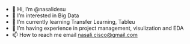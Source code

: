 - 👋 Hi, I’m @nasalidesu
- 👀 I’m interested in Big Data
- 🌱 I’m currently learning Transfer Learning, Tableu
- 💞️ I’m having experience in project management, visulization and EDA 
- 📫 How to reach me email nasali.cisco@gmail.com

<!---
nasalidesu/nasalidesu is a ✨ special ✨ repository because its `README.md` (this file) appears on your GitHub profile.
You can click the Preview link to take a look at your changes.
--->
